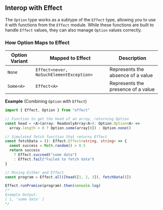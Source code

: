 ## Interop with Effect

The `Option` type works as a subtype of the `Effect` type, allowing you to use it with functions from the `Effect` module. While these functions are built to handle `Effect` values, they can also manage `Option` values correctly.

### How Option Maps to Effect

| Option Variant | Mapped to Effect                        | Description                        |
| -------------- | --------------------------------------- | ---------------------------------- |
| `None`         | `Effect<never, NoSuchElementException>` | Represents the absence of a value  |
| `Some<A>`      | `Effect<A>`                             | Represents the presence of a value |

**Example** (Combining `Option` with `Effect`)

```ts twoslash
import { Effect, Option } from "effect"

// Function to get the head of an array, returning Option
const head = <A>(array: ReadonlyArray<A>): Option.Option<A> =>
  array.length > 0 ? Option.some(array[0]) : Option.none()

// Simulated fetch function that returns Effect
const fetchData = (): Effect.Effect<string, string> => {
  const success = Math.random() > 0.5
  return success
    ? Effect.succeed("some data")
    : Effect.fail("Failed to fetch data")
}

// Mixing Either and Effect
const program = Effect.all([head([1, 2, 3]), fetchData()])

Effect.runPromise(program).then(console.log)
/*
Example Output:
[ 1, 'some data' ]
*/
```
